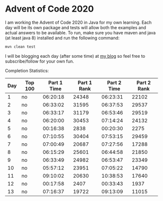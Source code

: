 # Advent of Code 2020

I am working the Advent of Code 2020 in Java for my own learning.
Each day will be its own package and tests will allow both the examples and actual answers to be available.
To run, make sure you have maven and java (at least java 8) installed and run the following command:
```sh
mvn clean test
```

I will be blogging each day (after some time) at [my blog](https://ddellspe.net) so feel free to subscribe/follow for your own fun.

Completion Statistics:

|Day|Top 100|Part 1 Time|Part 1 Rank|Part 2 Time|Part 2 Rank|
|-|-|-|-|-|-|
|1 |no|06:20:18|24348|06:23:31|22102|
|2 |no|06:33:02|31595|06:37:53|29537|
|3 |no|06:33:17|31179|06:53:46|29519|
|4 |no|06:20:00|30453|07:14:24|24132|
|5 |no|00:16:38|2838 |00:20:30|2275 |
|6 |no|07:10:55|30404|07:53:15|29459|
|7 |no|07:00:49|20687|07:27:56|17288|
|8 |no|06:15:29|25601|06:44:58|21850|
|9 |no|06:33:49|24982|06:53:47|23349|
|10|no|05:57:12|23951|07:05:22|14790|
|11|no|09:10:02|20630|10:38:53|17640|
|12|no|00:17:58|2407 |00:33:43|1937 |
|13|no|07:16:37|19722|09:13:09|11015|